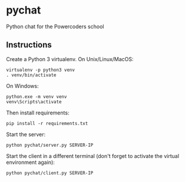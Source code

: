 # pychat

Python chat for the Powercoders school


## Instructions

Create a Python 3 virtualenv. On Unix/Linux/MacOS:

```
virtualenv -p python3 venv
. venv/bin/activate
```

On Windows:

```
python.exe -m venv venv
venv\Scripts\activate
```

Then install requirements:

```
pip install -r requirements.txt
```

Start the server:

```
python pychat/server.py SERVER-IP
```

Start the client in a different terminal (don't forget to activate the virtual
environment again):

```
python pychat/client.py SERVER-IP
```
